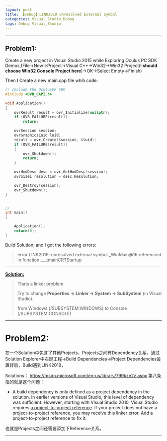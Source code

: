 ```yaml
---
layout: post
title: 【Debug】LINK2019 Unresolved External Symbol
categories: Visual_Studio_Debug
tags: Debug Visual_Studio
---
```




-------------------
## **Problem1:** 
Create a new project in Visual Studio 2015 while Exploring Oculus PC SDK Demos,(File->New->Project->Visual C++->Win32->Win32 Project(**I should choose Win32 Console Project here**)->OK->Select Empty->Finish)

Then I Create a new main.cpp file whih code:
```C++
// Include the OculusVR SDK
#include <OVR_CAPI.h>

void Application()
{
	ovrResult result = ovr_Initialize(nullptr);
	if (OVR_FAILURE(result))
		return;

	ovrSession session;
	ovrGraphicsLuid luid;
	result = ovr_Create(&session, &luid);
	if (OVR_FAILURE(result))
	{
		ovr_Shutdown();
		return;
	}

	ovrHmdDesc desc = ovr_GetHmdDesc(session);
	ovrSizei resolution = desc.Resolution;

	ovr_Destroy(session);
	ovr_Shutdown();
}


//
int main()
{

	Application();
	return(0);
}
```

Build Solution, and I got the following errors:

> error LINK2019: unresolved external symbol _WinMain@16 referenced in function ___tmainCRTStartup

---
**[Solution:](http://stackoverflow.com/questions/6626397/error-lnk2019-unresolved-external-symbol-winmain16-referenced-in-function)**

> Thats a linker problem.
> 
> Try to change **Properties -> Linker -> System -> SubSystem** (in Visual Studio).
> 
> from Windows (/SUBSYSTEM:WINDOWS) to Console (/SUBSYSTEM:CONSOLE)






---
# Problem2:
在一个Solution中包含了其他Projects，Projects之间有Dependency关系，通过Solution Explorer中右键工程->Build Dependencies->Project Dependencies设置好后，Build遇到LINK2019，

Solutions：
https://msdn.microsoft.com/en-us/library/799kze2z.aspx
第八条指的就是这个问题：
- A build dependency is only defined as a project dependency in the solution. In earlier versions of Visual Studio, this level of dependency was sufficient. However, starting with Visual Studio 2010, Visual Studio requires [a project-to-project reference](https://msdn.microsoft.com/en-us/library/ez524kew.aspx). If your project does not have a project-to-project reference, you may receive this linker error. Add a project-to-project reference to fix it.

也就是Projects之间还需要添加下Reference关系。

---


